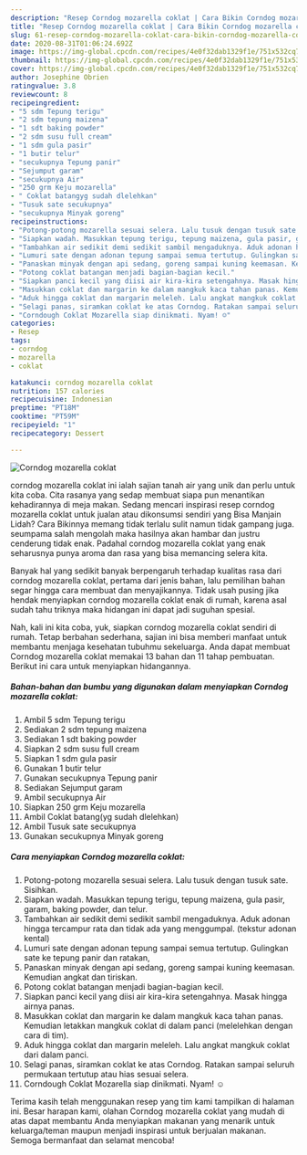 ```yaml
---
description: "Resep Corndog mozarella coklat | Cara Bikin Corndog mozarella coklat Yang Enak Banget"
title: "Resep Corndog mozarella coklat | Cara Bikin Corndog mozarella coklat Yang Enak Banget"
slug: 61-resep-corndog-mozarella-coklat-cara-bikin-corndog-mozarella-coklat-yang-enak-banget
date: 2020-08-31T01:06:24.692Z
image: https://img-global.cpcdn.com/recipes/4e0f32dab1329f1e/751x532cq70/corndog-mozarella-coklat-foto-resep-utama.jpg
thumbnail: https://img-global.cpcdn.com/recipes/4e0f32dab1329f1e/751x532cq70/corndog-mozarella-coklat-foto-resep-utama.jpg
cover: https://img-global.cpcdn.com/recipes/4e0f32dab1329f1e/751x532cq70/corndog-mozarella-coklat-foto-resep-utama.jpg
author: Josephine Obrien
ratingvalue: 3.8
reviewcount: 8
recipeingredient:
- "5 sdm Tepung terigu"
- "2 sdm tepung maizena"
- "1 sdt baking powder"
- "2 sdm susu full cream"
- "1 sdm gula pasir"
- "1 butir telur"
- "secukupnya Tepung panir"
- "Sejumput garam"
- "secukupnya Air"
- "250 grm Keju mozarella"
- " Coklat batangyg sudah dlelehkan"
- "Tusuk sate secukupnya"
- "secukupnya Minyak goreng"
recipeinstructions:
- "Potong-potong mozarella sesuai selera. Lalu tusuk dengan tusuk sate. Sisihkan."
- "Siapkan wadah. Masukkan tepung terigu, tepung maizena, gula pasir, garam, baking powder, dan telur."
- "Tambahkan air sedikit demi sedikit sambil mengaduknya. Aduk adonan hingga tercampur rata dan tidak ada yang menggumpal. (tekstur adonan kental)"
- "Lumuri sate dengan adonan tepung sampai semua tertutup. Gulingkan sate ke tepung panir dan ratakan,"
- "Panaskan minyak dengan api sedang, goreng sampai kuning keemasan. Kemudian angkat dan tiriskan."
- "Potong coklat batangan menjadi bagian-bagian kecil."
- "Siapkan panci kecil yang diisi air kira-kira setengahnya. Masak hingga airnya panas."
- "Masukkan coklat dan margarin ke dalam mangkuk kaca tahan panas. Kemudian letakkan mangkuk coklat di dalam panci (melelehkan dengan cara di tim)."
- "Aduk hingga coklat dan margarin meleleh. Lalu angkat mangkuk coklat dari dalam panci."
- "Selagi panas, siramkan coklat ke atas Corndog. Ratakan sampai seluruh permukaan tertutup atau hias sesuai selera."
- "Corndough Coklat Mozarella siap dinikmati. Nyam! ☺"
categories:
- Resep
tags:
- corndog
- mozarella
- coklat

katakunci: corndog mozarella coklat 
nutrition: 157 calories
recipecuisine: Indonesian
preptime: "PT18M"
cooktime: "PT59M"
recipeyield: "1"
recipecategory: Dessert

---
```



![Corndog mozarella coklat](https://img-global.cpcdn.com/recipes/4e0f32dab1329f1e/751x532cq70/corndog-mozarella-coklat-foto-resep-utama.jpg)


corndog mozarella coklat ini ialah sajian tanah air yang unik dan perlu untuk kita coba. Cita rasanya yang sedap membuat siapa pun menantikan kehadirannya di meja makan.
Sedang mencari inspirasi resep corndog mozarella coklat untuk jualan atau dikonsumsi sendiri yang Bisa Manjain Lidah? Cara Bikinnya memang tidak terlalu sulit namun tidak gampang juga. seumpama salah mengolah maka hasilnya akan hambar dan justru cenderung tidak enak. Padahal corndog mozarella coklat yang enak seharusnya punya aroma dan rasa yang bisa memancing selera kita.



Banyak hal yang sedikit banyak berpengaruh terhadap kualitas rasa dari corndog mozarella coklat, pertama dari jenis bahan, lalu pemilihan bahan segar hingga cara membuat dan menyajikannya. Tidak usah pusing jika hendak menyiapkan corndog mozarella coklat enak di rumah, karena asal sudah tahu triknya maka hidangan ini dapat jadi suguhan spesial.


Nah, kali ini kita coba, yuk, siapkan corndog mozarella coklat sendiri di rumah. Tetap berbahan sederhana, sajian ini bisa memberi manfaat untuk membantu menjaga kesehatan tubuhmu sekeluarga. Anda dapat membuat Corndog mozarella coklat memakai 13 bahan dan 11 tahap pembuatan. Berikut ini cara untuk menyiapkan hidangannya.

<!--inarticleads1-->

##### Bahan-bahan dan bumbu yang digunakan dalam menyiapkan Corndog mozarella coklat:

1. Ambil 5 sdm Tepung terigu
1. Sediakan 2 sdm tepung maizena
1. Sediakan 1 sdt baking powder
1. Siapkan 2 sdm susu full cream
1. Siapkan 1 sdm gula pasir
1. Gunakan 1 butir telur
1. Gunakan secukupnya Tepung panir
1. Sediakan Sejumput garam
1. Ambil secukupnya Air
1. Siapkan 250 grm Keju mozarella
1. Ambil  Coklat batang(yg sudah dlelehkan)
1. Ambil Tusuk sate secukupnya
1. Gunakan secukupnya Minyak goreng




<!--inarticleads2-->

##### Cara menyiapkan Corndog mozarella coklat:

1. Potong-potong mozarella sesuai selera. Lalu tusuk dengan tusuk sate. Sisihkan.
1. Siapkan wadah. Masukkan tepung terigu, tepung maizena, gula pasir, garam, baking powder, dan telur.
1. Tambahkan air sedikit demi sedikit sambil mengaduknya. Aduk adonan hingga tercampur rata dan tidak ada yang menggumpal. (tekstur adonan kental)
1. Lumuri sate dengan adonan tepung sampai semua tertutup. Gulingkan sate ke tepung panir dan ratakan,
1. Panaskan minyak dengan api sedang, goreng sampai kuning keemasan. Kemudian angkat dan tiriskan.
1. Potong coklat batangan menjadi bagian-bagian kecil.
1. Siapkan panci kecil yang diisi air kira-kira setengahnya. Masak hingga airnya panas.
1. Masukkan coklat dan margarin ke dalam mangkuk kaca tahan panas. Kemudian letakkan mangkuk coklat di dalam panci (melelehkan dengan cara di tim).
1. Aduk hingga coklat dan margarin meleleh. Lalu angkat mangkuk coklat dari dalam panci.
1. Selagi panas, siramkan coklat ke atas Corndog. Ratakan sampai seluruh permukaan tertutup atau hias sesuai selera.
1. Corndough Coklat Mozarella siap dinikmati. Nyam! ☺




Terima kasih telah menggunakan resep yang tim kami tampilkan di halaman ini. Besar harapan kami, olahan Corndog mozarella coklat yang mudah di atas dapat membantu Anda menyiapkan makanan yang menarik untuk keluarga/teman maupun menjadi inspirasi untuk berjualan makanan. Semoga bermanfaat dan selamat mencoba!
